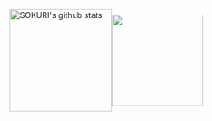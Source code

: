 <a href="https://github.com/k-3730"><img align="center" style="height:180px" src="https://github-readme-stats.vercel.app/api?username=k-3730&show_icons=true&include_all_commits=true&theme=nord&hide_border=true" alt="SOKURI's github stats" /></a><a href="https://github.com/k-3730"><img align="center" style="height:160px" src="https://github-readme-stats.vercel.app/api/top-langs/?username=k-3730&layout=compact&theme=nord&hide_border=true" /></a> 
